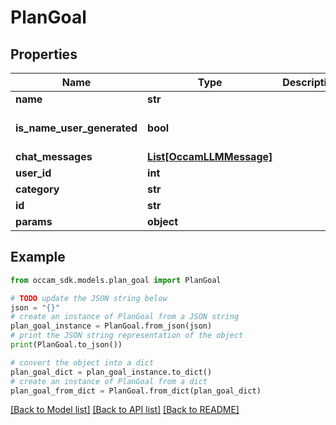 # PlanGoal


## Properties

Name | Type | Description | Notes
------------ | ------------- | ------------- | -------------
**name** | **str** |  | 
**is_name_user_generated** | **bool** |  | [optional] [default to True]
**chat_messages** | [**List[OccamLLMMessage]**](OccamLLMMessage.md) |  | [optional] 
**user_id** | **int** |  | [optional] 
**category** | **str** |  | [optional] 
**id** | **str** |  | [optional] 
**params** | **object** |  | [optional] 

## Example

```python
from occam_sdk.models.plan_goal import PlanGoal

# TODO update the JSON string below
json = "{}"
# create an instance of PlanGoal from a JSON string
plan_goal_instance = PlanGoal.from_json(json)
# print the JSON string representation of the object
print(PlanGoal.to_json())

# convert the object into a dict
plan_goal_dict = plan_goal_instance.to_dict()
# create an instance of PlanGoal from a dict
plan_goal_from_dict = PlanGoal.from_dict(plan_goal_dict)
```
[[Back to Model list]](../README.md#documentation-for-models) [[Back to API list]](../README.md#documentation-for-api-endpoints) [[Back to README]](../README.md)


